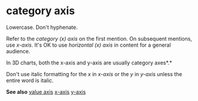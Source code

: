 # category axis

Lowercase. Don't hyphenate.

Refer to the *category (x) axis* on the first mention. On subsequent mentions, use *x-axis*. It's OK to use *horizontal (x) axis* in content for a general audience.

In 3D charts, both the x-axis and y-axis are usually category axes*.* 

Don't use italic formatting for the *x* in *x-axis* or the *y* in *y-axis* unless the entire word is italic.

**See also** [
value axis](https://worldready.cloudapp.net/Styleguide/Read?id=2700&topicid=33518)
[x-axis](https://worldready.cloudapp.net/Styleguide/Read?id=2700&topicid=28858)
[y-axis](https://worldready.cloudapp.net/Styleguide/Read?id=2700&topicid=28860)
